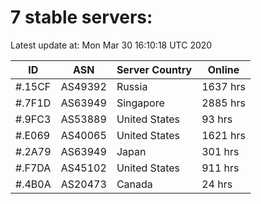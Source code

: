 # 7 stable servers:

Latest update at: Mon Mar 30 16:10:18 UTC 2020

| ID | ASN | Server Country | Online |
| -- | --- | -------------- | ------ |
| #.15CF | AS49392 | Russia | 1637 hrs |
| #.7F1D | AS63949 | Singapore | 2885 hrs |
| #.9FC3 | AS53889 | United States | 93 hrs |
| #.E069 | AS40065 | United States | 1621 hrs |
| #.2A79 | AS63949 | Japan | 301 hrs |
| #.F7DA | AS45102 | United States | 911 hrs |
| #.4B0A | AS20473 | Canada | 24 hrs |

